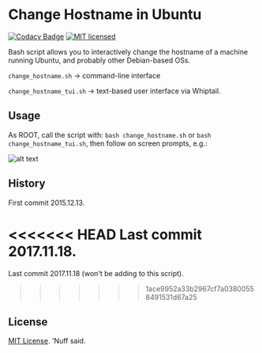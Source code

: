 # Change Hostname in Ubuntu 
[![Codacy Badge](https://api.codacy.com/project/badge/Grade/606d03a4dcaf493ebf21a30245c87d83)](https://www.codacy.com/app/marshki/change_hostname_ubuntu?utm_source=github.com&amp;utm_medium=referral&amp;utm_content=marshki/change_hostname_ubuntu&amp;utm_campaign=Badge_Grade)
[![MIT licensed](https://img.shields.io/badge/license-MIT-blue.svg)](https://raw.githubusercontent.com/hyperium/hyper/master/LICENSE)

Bash script allows you to interactively change the hostname of a machine running Ubuntu,
and probably other Debian-based OSs. 

`change_hostname.sh` &rarr; command-line interface

`change_hostname_tui.sh` &rarr; text-based user interface via Whiptail. 

## Usage 

As ROOT, call the script with: `bash change_hostname.sh` or `bash change_hostname_tui.sh`, then follow on screen prompts, e.g.: 

![alt text](https://github.com/marshki/change_hostname_ubuntu/blob/master/change_hostname_tui.png)

## History 

First commit 2015.12.13. 

<<<<<<< HEAD
Last commit 2017.11.18.  
=======
Last commit 2017.11.18 (won't be adding to this script).
>>>>>>> 1ace9952a33b2967cf7a03800558491531d67a25

## License 

[MIT License](https://opensource.org/licenses/MIT). 'Nuff said. 
